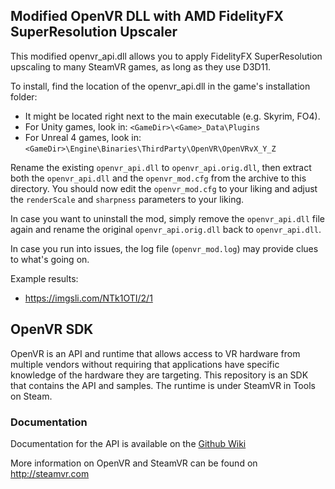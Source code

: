Modified OpenVR DLL with AMD FidelityFX SuperResolution Upscaler
---

This modified openvr_api.dll allows you to apply FidelityFX SuperResolution
upscaling to many SteamVR games, as long as they use D3D11.

To install, find the location of the openvr_api.dll in the game's installation
folder: 
- It might be located right next to the main executable (e.g. Skyrim, FO4).
- For Unity games, look in: `<GameDir>\<Game>_Data\Plugins`
- For Unreal 4 games, look in: `<GameDir>\Engine\Binaries\ThirdParty\OpenVR\OpenVRvX_Y_Z`

Rename the existing `openvr_api.dll` to `openvr_api.orig.dll`, then extract both
the `openvr_api.dll` and the `openvr_mod.cfg` from the archive to this directory.
You should now edit the `openvr_mod.cfg` to your liking and adjust the `renderScale`
and `sharpness` parameters to your liking.

In case you want to uninstall the mod, simply remove the `openvr_api.dll` file again
and rename the original `openvr_api.orig.dll` back to `openvr_api.dll`.

In case you run into issues, the log file (`openvr_mod.log`) may provide clues to
what's going on.

Example results:
- https://imgsli.com/NTk1OTI/2/1


OpenVR SDK
---

OpenVR is an API and runtime that allows access to VR hardware from multiple 
vendors without requiring that applications have specific knowledge of the 
hardware they are targeting. This repository is an SDK that contains the API 
and samples. The runtime is under SteamVR in Tools on Steam. 

### Documentation

Documentation for the API is available on the [Github Wiki](https://github.com/ValveSoftware/openvr/wiki/API-Documentation)

More information on OpenVR and SteamVR can be found on http://steamvr.com
